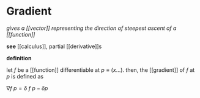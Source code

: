 # Gradient

_gives a [[vector]] representing the direction of steepest ascent of a [[function]]_

**see** [[calculus]], partial [[derivative]]s

**definition**

let $f$ be a [[function]] differentiable at $p \equiv (x \dots)$. then, the [[gradient]] of $f$ at $p$ is defined as

$\nabla f\ p = \delta\ f\ p - \delta p$
